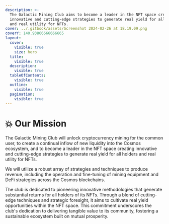 ```yaml
---
description: >-
  The Galactic Mining Club aims to become a leader in the NFT space creating
  innovative and cutting-edge strategies to generate real yield for all holders
  and real utility for NFTs.
cover: ../.gitbook/assets/Screenshot 2024-02-26 at 18.19.09.png
coverY: 140.93866666666665
layout:
  cover:
    visible: true
    size: hero
  title:
    visible: true
  description:
    visible: true
  tableOfContents:
    visible: true
  outline:
    visible: true
  pagination:
    visible: true
---
```


# 💥 Our Mission

The Galactic Mining Club will unlock cryptocurrency mining for the common user, to create a continual inflow of new liquidity into the Cosmos ecosystem, and to become a leader in the NFT space creating innovative and cutting-edge strategies to generate real yield for all holders and real utility for NFTs.

We will utilize a robust array of strategies and techniques to produce revenue, including the operation and fine-tuning of mining equipment and DeFi strategies across the Cosmos blockchains.

The club is dedicated to pioneering innovative methodologies that generate substantial returns for all holders of its NFTs. Through a blend of cutting-edge techniques and strategic foresight, it aims to cultivate real yield opportunities within the NFT space. This commitment underscores the club's dedication to delivering tangible value to its community, fostering a sustainable ecosystem built on mutual prosperity.
